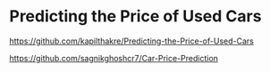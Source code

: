# Predicting the Price of Used Cars
https://github.com/kapilthakre/Predicting-the-Price-of-Used-Cars

https://github.com/sagnikghoshcr7/Car-Price-Prediction